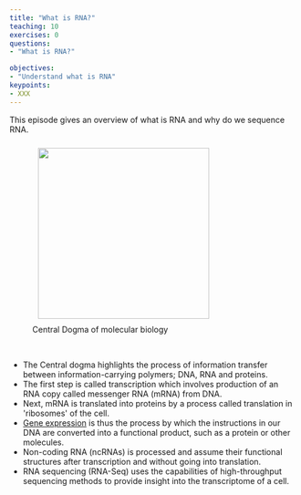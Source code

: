 ```yaml
---
title: "What is RNA?"
teaching: 10
exercises: 0
questions:
- "What is RNA?"

objectives:
- "Understand what is RNA"
keypoints:
- XXX
---
```



This episode gives an overview of what is RNA and why do we sequence RNA. 

<figure>
  <img src="{{ page.root }}/fig/central_dogma.png" style="margin:10px;height:300px" align="center"/>
    <figcaption> Central Dogma of molecular biology </figcaption>
</figure><br>
  
  
- The Central dogma highlights the process of information transfer between information-carrying polymers; DNA, RNA and proteins.
- The first step is called transcription which involves production of an RNA copy called messenger RNA (mRNA) from DNA. 
- Next, mRNA is translated into proteins by a process called  translation in 'ribosomes' of the cell.
- [Gene expression](https://www.yourgenome.org/facts/what-is-gene-expression) is thus the process by which the instructions in our DNA are converted into a functional product, such as a protein or other molecules.
- Non-coding RNA (ncRNAs) is processed and assume their functional structures after transcription and without going into translation.
- RNA sequencing (RNA-Seq) uses the capabilities of high-throughput sequencing methods to provide insight into the transcriptome of a cell. 



